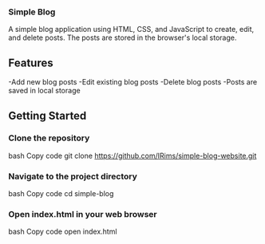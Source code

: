 ### Simple Blog
A simple blog application using HTML, CSS, and JavaScript to create, edit, and delete posts. The posts are stored in the browser's local storage.
## Features
-Add new blog posts
-Edit existing blog posts
-Delete blog posts
-Posts are saved in local storage

## Getting Started

### Clone the repository

bash
Copy code
git clone https://github.com/IRims/simple-blog-website.git

### Navigate to the project directory

bash
Copy code
cd simple-blog

### Open index.html in your web browser

bash
Copy code
open index.html
